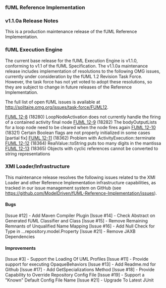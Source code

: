 ### fUML Reference Implementation
### v1.1.0a Release Notes

This is a production maintenance release of the fUML Reference Implementation.

### fUML Execution Engine

The current base release for the fUML Execution Engine is v1.1.0, conforming to v1.1 of the fUML Specification. The v1.1.0a maintenance release includes implementation of resolutions to the following OMG issues, currently under consideration by the fUML 1.2 Revision Task Force. However, the task force has not yet voted to adopt these resolutions, so they are subject to change in future releases of the Reference Implementation.

The full list of open fUML issues is available at http://solitaire.omg.org/issues/task-force/FUML12.

[FUML 12-8](http://solitaire.omg.org/issues/task-force/FUML12#issue-16433) (18280) LoopNodeActivation does not currently handle the firing of a contained activity final node
[FUML 12-9](http://solitaire.omg.org/issues/task-force/FUML12#issue-16434) (18282) The bodyOutputLists for a loop node need to be cleared when the node fires again
[FUML 12-10](http://solitaire.omg.org/issues/task-force/FUML12#issue-16435) (18321) Certain Boolean flags are not properly initialized in some cases [partial fix]
[FUML 12-11](http://solitaire.omg.org/issues/task-force/FUML12#issue-16436) (18362) Problem with ActivityExecution::terminate
[FUML 12-12](http://solitaire.omg.org/issues/task-force/FUML12#issue-16437) (18364) RealValue::toString puts too many digits in the mantissa
[FUML 12-13](http://solitaire.omg.org/issues/task-force/FUML12#issue-16438) (18365) Objects with cyclic references cannot be converted to string representations

### XMI Loader/Infrastructure

This maintenance release resolves the following issues related to the XMI Loader and other Reference Implementation infrastructure capabilities, as tracked in our issue management system on GitHub (see https://github.com/ModelDriven/fUML-Reference-Implementation/issues).

#### Bugs

[Issue #12] - Add Maven Compiler Plugin
[Issue #14] - Check Abstract on Generated fUML Classifier and Class
[Issue #15] - Remove Remaining Remnants of Unqualified Name Mapping
[Issue #16] - Add Null Check for Type in ...repository.model.Property
[Issue #21] - Remove JAXB Dependencies

#### Improvements

[Issue #3] - Support the Loading Of UML Profiles
[Issue #11] - Provide support for executing OpaqueBehaviors
[Issue #13] - Add Readme.md for Github
[Issue #17] - Add GetSpecializations Method
[Issue #18] - Provide Capability to Override Repository Config File
[Issue #19] - Support a "Known" Default Config File Name
[Issue #21] - Upgrade To Latest JUnit

